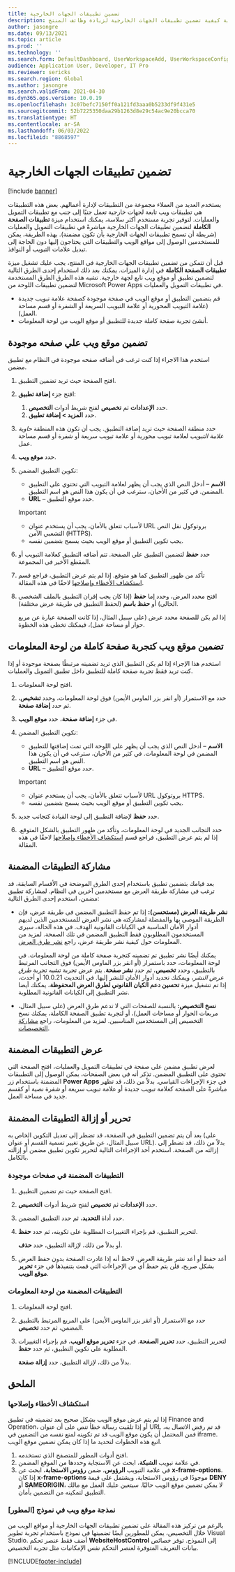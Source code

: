 ```yaml
---
title: تضمين تطبيقات الجهات الخارجية
description: تشرح هذه المقالة كيفية تضمين تطبيقات الجهات الخارجية لزيادة وظائف المنتج.
author: jasongre
ms.date: 09/13/2021
ms.topic: article
ms.prod: ''
ms.technology: ''
ms.search.form: DefaultDashboard, UserWorkspaceAdd, UserWorkspaceConfigureWebsite
audience: Application User, Developer, IT Pro
ms.reviewer: sericks
ms.search.region: Global
ms.author: jasongre
ms.search.validFrom: 2021-04-30
ms.dyn365.ops.version: 10.0.19
ms.openlocfilehash: 3c07befc7150ff0a121fd3aaa0b5233df9f431e5
ms.sourcegitcommit: 52b7225350daa29b1263d8e29c54ac9e20bcca70
ms.translationtype: HT
ms.contentlocale: ar-SA
ms.lasthandoff: 06/03/2022
ms.locfileid: "8868597"
---
```

# <a name="embed-third-party-apps"></a>تضمين تطبيقات الجهات الخارجية

[!include [banner](../includes/banner.md)]

يستخدم العديد من العملاء مجموعة من التطبيقات لإدارة أعمالهم. بعض هذه التطبيقات هي تطبيقات ويب تابعة لجهات خارجية تعمل جنبًا إلى جنب مع تطبيقات التمويل والعمليات. لتوفير تجربة مستخدم أكثر سلاسة، يمكنك استخدام ميزة **تطبيقات الصفحة الكاملة** لتضمين تطبيقات الجهات الخارجية مباشرةً في تطبيقات التمويل والعمليات (شريطة أن تسمح تطبيقات الجهات الخارجية بأن تكون مضمنة). بهذه الطريقة، يمكن للمستخدمين الوصول إلى مواقع الويب والتطبيقات التي يحتاجون إليها دون الحاجة إلى تبديل علامات التبويب أو النوافذ.

قبل أن تتمكن من تضمين تطبيقات الجهات الخارجية في المنتج، يجب عليك تشغيل ميزة **تطبيقات الصفحة الكاملة** في إدارة الميزات. يمكنك بعد ذلك استخدام إحدى الطرق التالية لتضمين تطبيق أو موقع ويب تابع لجهة خارجية. تشبه هذه الطرق الطرق المستخدمة لتضمين تطبيقات اللوحة من Microsoft Power Apps في تطبيقات التمويل والعمليات.

- قم بتضمين التطبيق أو موقع الويب في صفحة موجودة كصفحة علامة تبويب جديدة (علامة التبويب المحورية أو علامة التبويب السريعة أو الشفرة أو قسم مساحة العمل).
- أنشئ تجربة صفحة كاملة جديدة للتطبيق أو موقع الويب من لوحة المعلومات.

## <a name="embed-a-website-on-an-existing-page"></a>تضمين موقع ويب علي صفحه موجودة

استخدم هذا الاجراء إذا كنت ترغب في أضافه صفحه موجودة في النظام مع تطبيق مضمن.

1. افتح الصفحة حيث تريد تضمين التطبيق.
2. افتح جزء **إضافة تطبيق**:

    1. حدد **الإعدادات** ثم **تخصيص** لفتح شريط أدوات **التخصيص**.
    2. حدد **المزيد \> إضافة تطبيق**.

3. حدد منطقة الصفحة حيث تريد إضافة التطبيق. يجب أن تكون هذه المنطقة *حاوية علامة التبويب* لعلامة تبويب محورية أو علامة تبويب سريعة أو شفرة أو قسم مساحة عمل.
4. حدد **موقع ويب**.
5. تكوين التطبيق المضمن:

    - **الاسم** – أدخل النص الذي يجب أن يظهر لعلامة التبويب التي تحتوي على التطبيق المضمن. في كثير من الأحيان، سترغب في أن يكون هذا النص هو اسم التطبيق.
    - **URL** – حدد موقع التطبيق.

    > [!IMPORTANT]
    > - لأسباب تتعلق بالأمان، يجب أن يستخدم عنوان URL بروتوكول نقل النص التشعبي الآمن (HTTPS).
    > - يجب تكوين التطبيق أو موقع الويب بحيث يسمح بتضمين نفسه.

6. حدد **حفظ** لتضمين التطبيق علي الصفحة. تتم أضافه التطبيق كعلامة التبويب أو المقطع الأخير في المجموعة.
7. تأكد من ظهور التطبيق كما هو متوقع. إذا لم يتم عرض التطبيق، فراجع قسم [استكشاف الأخطاء وإصلاحها](#troubleshooting) لاحقًا في هذه المقالة.
8. افتح محدد العرض، وحدد إما **حفظ** (إذا كان يجب إقران التطبيق بالملف الشخصي الحالي) أو **حفظ باسم** (لحفظ التطبيق في طريقة عرض مختلفة).

    إذا لم يكن للصفحة محدد عرض (على سبيل المثال، إذا كانت الصفحة عبارة عن مربع حوار أو مساحة عمل)، فيمكنك تخطي هذه الخطوة.

## <a name="embed-a-website-as-a-full-page-experience-from-the-dashboard"></a>تضمين موقع ويب كتجربة صفحة كاملة من لوحة المعلومات

استخدم هذا الإجراء إذا لم يكن التطبيق الذي تريد تضمينه مرتبطًا بصفحة موجودة أو إذا كنت تريد فقط تجربة صفحة كاملة للتطبيق داخل تطبيق التمويل والعمليات.

1. افتح لوحة المعلومات.
2. حدد مع الاستمرار (أو انقر بزر الماوس الأيمن) فوق لوحة المعلومات، وحدد **تشخيص**، ثم حدد **إضافة صفحة**.
3. في جزء **إضافة صفحة**، حدد **موقع الويب**.
4. تكوين التطبيق المضمن:

    - **الاسم** – أدخل النص الذي يجب أن يظهر على اللوحة التي تمت إضافتها للتطبيق المضمن في لوحة المعلومات. في كثير من الأحيان، سترغب في أن يكون هذا النص هو اسم التطبيق.
    - **URL** – حدد موقع التطبيق.

    > [!IMPORTANT]
    > - لأسباب تتعلق بالأمان، يجب أن يستخدم عنوان URL بروتوكول HTTPS.
    > - يجب تكوين التطبيق أو موقع الويب بحيث يسمح بتضمين نفسه.

5. حدد **حفظ** لإضافة التطبيق إلى لوحة القيادة كتجانب جديد.
6. حدد التجانب الجديد في لوحة المعلومات، وتأكد من ظهور التطبيق بالشكل المتوقع. إذا لم يتم عرض التطبيق، فراجع قسم [استكشاف الأخطاء وإصلاحها](#troubleshooting) لاحقًا في هذه المقالة.

## <a name="sharing-embedded-apps"></a>مشاركة التطبيقات المضمنة

بعد قيامك بتضمين تطبيق باستخدام إحدى الطرق الموضحة في الأقسام السابقة، قد ترغب في مشاركة طريقة العرض مع مستخدمين آخرين في النظام. لمشاركة تطبيق مضمن، استخدم إحدى الطرق التالية:

- **نشر طريقة العرض (مستحسن):** إذا تم حفظ التطبيق المضمن في طريقة عرض، فإن الطريقة الموصى بها والمفضلة لمشاركته هي نشر العرض للمستخدمين الذين لديهم أدوار الأمان المناسبة في الكيانات القانونية الهدف. في هذه الحالة، سيرى المستخدمون المطلوبون فقط التطبيق المضمن في تلك الصفحة. لمزيد من المعلومات حول كيفية نشر طريقة عرض، راجع [نشر طرق العرض](saved-views.md#publishing-views).

    يمكنك أيضًا نشر تطبيق تم تضمينه كتجربة صفحة كاملة من لوحة المعلومات. في لوحة المعلومات، حدد باستمرار (أو انقر بزر الماوس الأيمن) فوق التجانب المرتبط بالتطبيق، وحدد **تخصيص**، ثم حدد **نشر صفحة**. يتم عرض تجربة تشبه تجربة *طرق عرض النشر*، ويمكنك تحديد أدوار الأمان للنشر إليها. في التحديث 10.0.21 أو أحدث، إذا تم تشغيل ميزة **تحسين دعم الكيان القانوني لطرق العرض المحفوظة**، يمكنك أيضا نشر التطبيق إلى الكيانات القانونية المطلوبة.

- **نسخ التخصيص:** بالنسبة للصفحات التي لا تدعم طرق العرض (على سبيل المثال، مربعات الحوار أو مساحات العمل)، أو لتجربة تطبيق الصفحة الكاملة، يمكنك نسخ التخصيص إلى المستخدمين المناسبين. لمزيد من المعلومات، راجع [مشاركة التخصيصات](personalize-user-experience.md#sharing-personalizations).

## <a name="viewing-embedded-apps"></a>عرض التطبيقات المضمنة

لعرض تطبيق مضمن على صفحة في تطبيقات التمويل والعمليات، افتح الصفحة التي تحتوي على التطبيق المضمن. تذكر أنه في بعض الصفحات، يمكن الوصول إلى التطبيقات المضمنة باستخدام زر **Power Apps** في جزء الإجراءات القياسي. بدلاً من ذلك، قد تظهر مباشرةً على الصفحة كعلامة تبويب جديدة أو علامة تبويب سريعة أو شفرة نصية أو كقسم جديد في مساحة العمل.

## <a name="editing-or-removing-embedded-apps"></a>تحرير أو إزالة التطبيقات المضمنة

بعد أن يتم تضمين التطبيق في الصفحة، قد تضطر إلى تعديل التكوين الخاص به (على سبيل المثال، عن طريق تغيير تسمية القسم أو عنوان URL). بدلاً من ذلك، قد تضطر إلى إزالته من الصفحة. استخدم أحد الإجراءات التالية لتحرير تكوين تطبيق مضمن أو إزالته بالكامل.

### <a name="apps-that-are-embedded-on-existing-pages"></a>التطبيقات المضمنة في صفحات موجودة

1. افتح الصفحة حيث تم تضمين التطبيق.
2. حدد **الإعدادات** ثم **تخصيص** لفتح شريط أدوات **التخصيص**.
3. حدد أداة **التحديد**، ثم حدد التطبيق المضمن.
4. لتحرير التطبيق، قم بإجراء التغييرات المطلوبة على تكوينه، ثم حدد **حفظ**.

    أو بدلاً من ذلك، لإزالة التطبيق، حدد **حذف**.

5. أعد حفظ أو أعد نشر طريقة العرض. لاحظ أنه إذا غادرت الصفحة بدون حفظ العرض بشكل صريح، فلن يتم حفظ أي من الإجراءات التي قمت بتنفيذها في جزء **تحرير موقع الويب**.

### <a name="apps-that-are-embedded-from-the-dashboard"></a>التطبيقات المضمنة من لوحة المعلومات

1. افتح لوحة المعلومات.
2. حدد مع الاستمرار (أو انقر بزر الماوس الأيمن) على المربع المرتبط بالتطبيق المضمن، ثم حدد **تخصيص**.
3. لتحرير التطبيق، حدد **تحرير الصفحة**. في جزء **تحرير موقع الويب**، قم بإجراء التغييرات المطلوبة على تكوين التطبيق، ثم حدد **حفظ**.

    بدلاً من ذلك، لإزالة التطبيق، حدد **إزالة صفحة**.

## <a name="appendix"></a>الملحق

### <a name="troubleshooting"></a>استكشاف الأخطاء وإصلاحها

إذا لم يتم عرض موقع الويب بشكل صحيح بعد تضمينه في تطبيق Finance and Operation، أو إذا تلقيت رسالة خطأ تنص على أن عنوان URL قد تم رفض الاتصال به، فمن المحتمل أن يكون موقع الويب قد تم تكوينه لمنع نفسه من التضمين في iframe. اتبع هذه الخطوات لتحديد ما إذا كان يمكن تضمين موقع الويب.

1. افتح أدوات المطور للمتصفح الذي تستخدمه.
2. في علامة تبويب **الشبكة**، ابحث عن الاستجابة وحددها من الموقع المضمن.
3. في علامة التبويب **الرؤوس**، ضمن **رؤوس الاستجابة**، ابحث عن **x-frame-options**. إذا كان **x-frame-options** موجودًا في رؤوس الاستجابة، ويشتمل على قيمة **DENY** أو **SAMEORIGIN**، لا يمكن تضمين موقع الويب حاليًا. سيتعين عليك العمل مع مالك التطبيق لتمكينه من التضمين بأمان.

### <a name="developer-modeling-a-website-on-a-form"></a>[المطور] نمذجة موقع ويب في نموذج

بالرغم من تركيز هذه المقالة على تضمين تطبيقات الجهات الخارجية أو مواقع الويب من خلال التخصيص، يمكن للمطورين أيضًا تضمينها في نموذج باستخدام تجربة تطوير Visual Studio. أضف فقط عنصر تحكم **WebsiteHostControl** إلى النموذج. توفر خصائص بيانات التعريف المتوفرة لعنصر التحكم نفس الإمكانيات مثل تجربة التخصيص.

[!INCLUDE[footer-include](../../../includes/footer-banner.md)]
